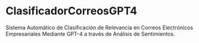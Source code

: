 # ClasificadorCorreosGPT4
Sistema Automático de Clasificación de Relevancia en Correos Electrónicos Empresariales Mediante GPT-4 a través de Análisis de Sentimientos.
